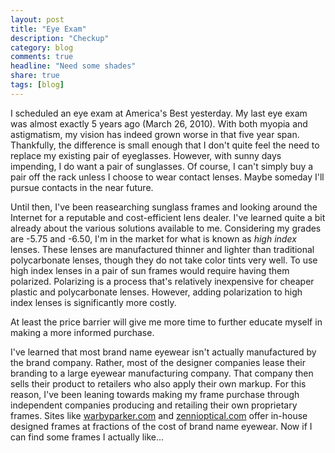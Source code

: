 ```yaml
---
layout: post
title: "Eye Exam"
description: "Checkup"
category: blog
comments: true
headline: "Need some shades"
share: true
tags: [blog]
---
```

I scheduled an eye exam at America's Best yesterday.  My last eye exam was almost exactly 5 years ago (March 26, 2010).  With both myopia and astigmatism, my vision has indeed grown worse in that five year span.  Thankfully, the difference is small enough that I don't quite feel the need to replace my existing pair of eyeglasses.  However, with sunny days impending, I do want a pair of sunglasses.  Of course, I can't simply buy a pair off the rack unless I choose to wear contact lenses.  Maybe someday I'll pursue contacts in the near future.

Until then, I've been reasearching sunglass frames and looking around the Internet for a reputable and cost-efficient lens dealer.  I've learned quite a bit already about the various solutions available to me.  Considering my grades are -5.75 and -6.50, I'm in the market for what is known as *high index* lenses.  These lenses are manufactured thinner and lighter than traditional polycarbonate lenses, though they do not take color tints very well.  To use high index lenses in a pair of sun frames would require having them polarized.  Polarizing is a process that's relatively inexpensive for cheaper plastic and polycarbonate lenses.  However, adding polarization to high index lenses is significantly more costly.

At least the price barrier will give me more time to further educate myself in making a more informed purchase.

I've learned that most brand name eyewear isn't actually manufactured by the brand company.  Rather, most of the designer companies lease their branding to a large eyewear manufacturing company.  That company then sells their product to retailers who also apply their own markup.  For this reason, I've been leaning towards making my frame purchase through independent companies producing and retailing their own proprietary frames.  Sites like [warbyparker.com](http://warbyparker.com) and [zennioptical.com](http://zennioptical.com) offer in-house designed frames at fractions of the cost of brand name eyewear.  Now if I can find some frames I actually like...
